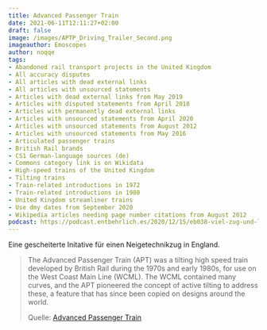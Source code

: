 ```yaml
---
title: Advanced Passenger Train
date: 2021-06-11T12:11:27+02:00
draft: false
image: /images/APTP_Driving_Trailer_Second.png
imageauthor: Emoscopes
author: noqqe
tags:
- Abandoned rail transport projects in the United Kingdom
- All accuracy disputes
- All articles with dead external links
- All articles with unsourced statements
- Articles with dead external links from May 2019
- Articles with disputed statements from April 2018
- Articles with permanently dead external links
- Articles with unsourced statements from April 2020
- Articles with unsourced statements from August 2012
- Articles with unsourced statements from May 2016
- Articulated passenger trains
- British Rail brands
- CS1 German-language sources (de)
- Commons category link is on Wikidata
- High-speed trains of the United Kingdom
- Tilting trains
- Train-related introductions in 1972
- Train-related introductions in 1980
- United Kingdom streamliner trains
- Use dmy dates from September 2020
- Wikipedia articles needing page number citations from August 2012
podcast: https://podcast.entbehrlich.es/2020/12/15/eb038-viel-zug-und-leid/
---
```


Eine gescheiterte Initative für einen Neigetechnikzug in England.

> The Advanced Passenger Train (APT) was a tilting high speed train developed by
> British Rail during the 1970s and early 1980s, for use on the West Coast Main
> Line (WCML). The WCML contained many curves, and the APT pioneered the concept
> of active tilting to address these, a feature that has since been copied on
> designs around the world.
>
> Quelle: [Advanced Passenger Train](https://en.wikipedia.org/wiki/Advanced_Passenger_Train)
